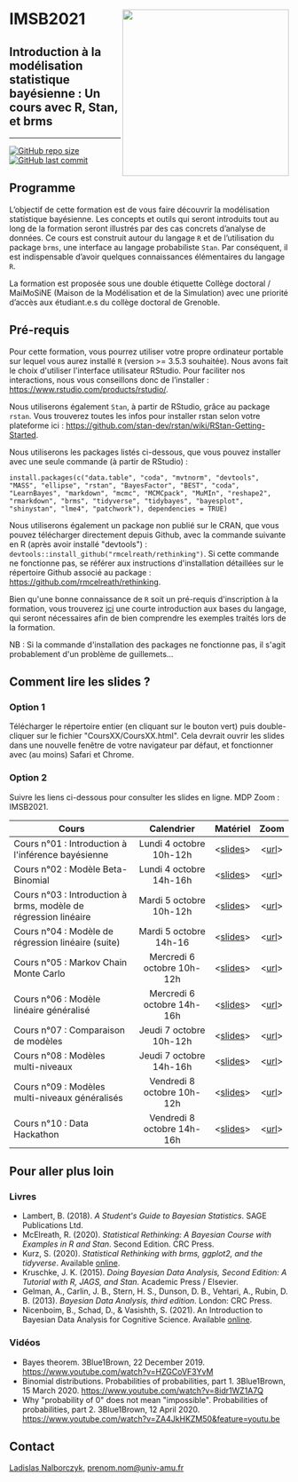 # IMSB2021 <img src="https://github.com/lnalborczyk/IMSB2021/raw/master/cover.png" align="right" width="300px">

## Introduction à la modélisation statistique bayésienne : Un cours avec R, Stan, et brms

---

[![GitHub repo size](https://img.shields.io/github/repo-size/lnalborczyk/IMSB2021?color=brightgreen&logo=github)](https://github.com/lnalborczyk/IMSB2021)
[![GitHub last commit](https://img.shields.io/github/last-commit/lnalborczyk/IMSB2021?color=orange&logo=github)](https://github.com/lnalborczyk/IMSB2021)

## Programme

L’objectif de cette formation est de vous faire découvrir la modélisation statistique bayésienne. Les concepts et outils qui seront introduits tout au long de la formation seront illustrés par des cas concrets d’analyse de données. Ce cours est construit autour du langage `R` et de l’utilisation du package `brms`, une interface au langage probabiliste `Stan`. Par conséquent, il est indispensable d’avoir quelques connaissances élémentaires du langage `R`.

La formation est proposée sous une double étiquette Collège doctoral / MaiMoSiNE (Maison de la Modélisation et de la Simulation) avec une priorité d’accès aux étudiant.e.s du collège doctoral de Grenoble.

## Pré-requis

Pour cette formation, vous pourrez utiliser votre propre ordinateur portable sur lequel vous aurez installé `R` (version >= 3.5.3 souhaitée). Nous avons fait le choix d'utiliser l'interface utilisateur RStudio. Pour faciliter nos interactions, nous vous conseillons donc de l’installer : https://www.rstudio.com/products/rstudio/.

Nous utiliserons également `Stan`, à partir de RStudio, grâce au package `rstan`. Vous trouverez toutes les infos pour installer rstan selon votre plateforme ici : https://github.com/stan-dev/rstan/wiki/RStan-Getting-Started.

Nous utiliserons les packages listés ci-dessous, que vous pouvez installer avec une seule commande (à partir de RStudio) :

`install.packages(c("data.table", "coda", "mvtnorm", "devtools", "MASS", "ellipse", "rstan", "BayesFactor", "BEST", "coda", "LearnBayes", "markdown", "mcmc", "MCMCpack", "MuMIn", "reshape2", "rmarkdown", "brms", "tidyverse", "tidybayes", "bayesplot", "shinystan", "lme4", "patchwork"), dependencies = TRUE)`

Nous utiliserons également un package non publié sur le CRAN, que vous pouvez télécharger directement depuis Github, avec la commande suivante en R (après avoir installé "devtools") : `devtools::install_github("rmcelreath/rethinking")`. Si cette commande ne fonctionne pas, se référer aux instructions d'installation détaillées sur le répertoire Github associé au package : https://github.com/rmcelreath/rethinking.

Bien qu'une bonne connaissance de `R` soit un pré-requis d'inscription à la formation, vous trouverez [ici](https://cran.r-project.org/doc/contrib/Torfs+Brauer-Short-R-Intro.pdf) une courte introduction aux bases du langage, qui seront nécessaires afin de bien comprendre les exemples traités lors de la formation.

NB : Si la commande d'installation des packages ne fonctionne pas, il s'agit probablement d'un problème de guillemets...

## Comment lire les slides ?

### Option 1

Télécharger le répertoire entier (en cliquant sur le bouton vert) puis double-cliquer sur le fichier "CoursXX/CoursXX.html". Cela devrait ouvrir les slides dans une nouvelle fenêtre de votre navigateur par défaut, et fonctionner avec (au moins) Safari et Chrome.

### Option 2

Suivre les liens ci-dessous pour consulter les slides en ligne. MDP Zoom : IMSB2021.

| Cours | Calendrier | Matériel | Zoom |
|-------|:----------:|:--------:|:----:|
| Cours n°01 : Introduction à l'inférence bayésienne | Lundi 4 octobre 10h-12h | <[slides](https://www.barelysignificant.com/IMSB2021/slides/Cours01)> | <[url]( https://univ-grenoble-alpes-fr.zoom.us/j/94925117839?pwd=S3BmVml6aDJ4UnVsbnNPaCtUamlIUT09)> |
| Cours n°02 : Modèle Beta-Binomial | Lundi 4 octobre 14h-16h | <[slides]()> | <[url](https://univ-grenoble-alpes-fr.zoom.us/j/91404532614?pwd=a2VVbEFvdjlPMHRCdXRQYmZ0b1RLZz09)> |
| Cours n°03 : Introduction à brms, modèle de régression linéaire | Mardi 5 octobre 10h-12h | <[slides]()> | <[url](https://univ-grenoble-alpes-fr.zoom.us/j/94537298700?pwd=cTZzdXl5SExUTWg2bzJhclVQUVJaQT09)> |
| Cours n°04 : Modèle de régression linéaire (suite) | Mardi 5 octobre 14h-16 | <[slides]()> | <[url](https://univ-grenoble-alpes-fr.zoom.us/j/96314550483?pwd=TmlFenpaaW1uRDNiK293TEVNcTBOUT09)> |
| Cours n°05 : Markov Chain Monte Carlo | Mercredi 6 octobre 10h-12h | <[slides]()> | <[url](https://univ-grenoble-alpes-fr.zoom.us/j/91756867930?pwd=NDlJL01EZSt4QmlUV2lucGpvMDZsUT09)> |
| Cours n°06 : Modèle linéaire généralisé | Mercredi 6 octobre 14h-16h | <[slides]()> | <[url](https://univ-grenoble-alpes-fr.zoom.us/j/91040464729?pwd=VWM5K1RHYmVPSkpMOUlZV09UeTNYQT09)> |
| Cours n°07 : Comparaison de modèles | Jeudi 7 octobre 10h-12h | <[slides]()> | <[url](https://univ-grenoble-alpes-fr.zoom.us/j/92781004931?pwd=cGVCOThVcldwb0Rwb3ZjOWwrd1JSUT09)> |
| Cours n°08 : Modèles multi-niveaux | Jeudi 7 octobre 14h-16h | <[slides]()> | <[url](https://univ-grenoble-alpes-fr.zoom.us/j/95706953868?pwd=WEVBZWdET1VyeUhNOExGQ2RQby9YQT09)> |
| Cours n°09 : Modèles multi-niveaux généralisés | Vendredi 8 octobre 10h-12h | <[slides]()> | <[url](https://univ-grenoble-alpes-fr.zoom.us/j/94357649191?pwd=Q1N6TVJuLzFGVk14a1NNTE0vcGM5UT09)> |
| Cours n°10 : Data Hackathon | Vendredi 8 octobre 14h-16h | <[slides]()> | <[url](https://univ-grenoble-alpes-fr.zoom.us/j/93755445672?pwd=aUx4ZWdMMlR2UVdMRkNiN0JFZDNqUT09)> |

## Pour aller plus loin

### Livres

- Lambert, B. (2018). *A Student's Guide to Bayesian Statistics*. SAGE Publications Ltd.
- McElreath, R. (2020). *Statistical Rethinking: A Bayesian Course with Examples in R and Stan*. Second Edition. CRC Press.
- Kurz, S. (2020). *Statistical Rethinking with brms, ggplot2, and the tidyverse*. Available [online](https://bookdown.org/ajkurz/Statistical_Rethinking_recoded/).
- Kruschke, J. K. (2015). *Doing Bayesian Data Analysis, Second Edition: A Tutorial with R, JAGS, and Stan*. Academic Press / Elsevier.
- Gelman, A., Carlin, J. B., Stern, H. S., Dunson, D. B., Vehtari, A., Rubin, D. B. (2013). *Bayesian Data Analysis, third edition*. London: CRC Press.
- Nicenboim, B., Schad, D., & Vasishth, S. (2021). An Introduction to Bayesian Data Analysis for Cognitive Science. Available [online](https://vasishth.github.io/bayescogsci/book/).

### Vidéos

- Bayes theorem. 3Blue1Brown, 22 December 2019. https://www.youtube.com/watch?v=HZGCoVF3YvM
- Binomial distributions. Probabilities of probabilities, part 1. 3Blue1Brown, 15 March 2020. https://www.youtube.com/watch?v=8idr1WZ1A7Q
- Why "probability of 0" does not mean "impossible". Probabilities of probabilities, part 2. 3Blue1Brown, 12 April 2020. https://www.youtube.com/watch?v=ZA4JkHKZM50&feature=youtu.be

## Contact

[Ladislas Nalborczyk](https://www.barelysignificant.com), prenom.nom@univ-amu.fr
